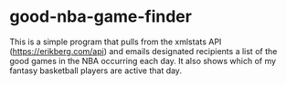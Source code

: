 # good-nba-game-finder
This is a simple program that pulls from the 
xmlstats API (https://erikberg.com/api)
and emails designated recipients a list of the 
good games in the NBA occurring each day. It also
shows which of my fantasy basketball players
are active that day.
